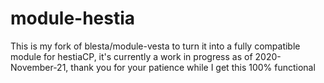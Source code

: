 # module-hestia


This is my fork of blesta/module-vesta to turn it into a fully compatible module for hestiaCP, it's currently a work in progress as of 2020-November-21, thank you for your patience while I get this 100% functional
